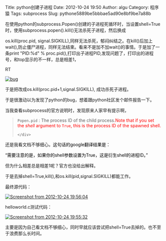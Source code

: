 Title: python创建子进程
Date: 2012-10-24 19:50
Author: algu
Category: 程序猿
Tags: subprocess
Slug: pythone5889be5bbbae5ad90e8bf9be7a88b

在使用python的subprocess.Popen()创建的子进程死循环时，当设置shell=True时，使用subprocess.popen().kill()无法杀死子进程，然后换成

os.kill(proc.pid,
signal.SIGKILL),同样无法杀死，郁闷纠结之。在kill()后加上wait(),防止僵尸进程，同样无法结束。看来不是加不加wait()的事情。于是加了一条print
"PID:%d" %
proc.pid(),打印出子进程PID,发现问题了，打印出的进程号，和top显示的不一样，总是相差1，

RT

[![](http://jcodef.com/wp-content/uploads/2012/10/bug-300x168.png "bug")](http://jcodef.com/wp-content/uploads/2012/10/bug.png)

于是把改成os.kill(proc.pid+1,signal.SIGKILL), 成功杀死子进程。

于是很激动以为发现了python的bug，想着跟python社区发个邮件报告一下。

当我查看subprocess的官方说明时，发现原来人家早有提示啊，

> `Popen.pid`
> :   The process ID of the child process.<span
>     style="color: #ff0000;">Note that if you set the *shell* argument
>     to `True`, this is the process ID of the spawned shell.</span>
>     </p>
>     <div>
>
>     </div>
>
还是我看文档不够细心。<span
style="color: #000000;">这句话的google翻译结果是：</span>

<span
style="color: #000000;">“需要注意的是，如果你的shell参数设置为True，这是衍生shell的进程ID。”</span>

但为什么相差总是相差1呢？官方也没给出解释。

于是去掉shell=True,kill(),和os.kill(pid,signal.SIGKILL)都能工作。

最终源代码：

[![](http://jcodef.com/wp-content/uploads/2012/10/Screenshot-from-2012-10-24-195604-300x215.png "Screenshot from 2012-10-24 19:56:04")](http://jcodef.com/wp-content/uploads/2012/10/Screenshot-from-2012-10-24-195604.png)

helloworld.c测试代码：

[![](http://jcodef.com/wp-content/uploads/2012/10/Screenshot-from-2012-10-24-195532-300x122.png "Screenshot from 2012-10-24 19:55:32")](http://jcodef.com/wp-content/uploads/2012/10/Screenshot-from-2012-10-24-195532.png)

主要是因为自己看文档不够细心，同时早就应该尝试把shell=True去掉的。也不至于浪费那么长时间。
